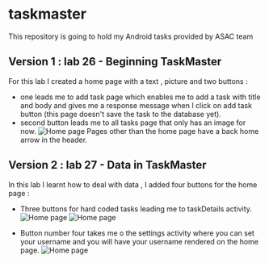# taskmaster
This repository is going to hold my Android tasks provided by ASAC team 

## Version 1 : lab 26 - Beginning TaskMaster

For this lab I created a home page with a text , picture and two buttons :
- one leads me to add task page which enables me to add a task with title and body and gives me a response message when I click on add task button (this page doesn't save the task to the database yet).
- second button leads me to all tasks page that only has an image for now.
![Home page](./screenshots/homePage.png)
Pages other than the home page have a back home arrow in the header.


## Version 2 : lab 27 - Data in TaskMaster

In this lab I learnt how to deal with data , I added four buttons for the home page :
- Three buttons for hard coded tasks leading me to taskDetails activity.
  ![Home page](./screenshots/Screenshot_20220430_030917.png)
  ![Home page](./screenshots/Screenshot_20220430_031007.png)

- Button number four takes me o the settings activity where you can set your username and you will have your username rendered on the home page.
  ![Home page](./screenshots/Screenshot_20220430_030947.png)
